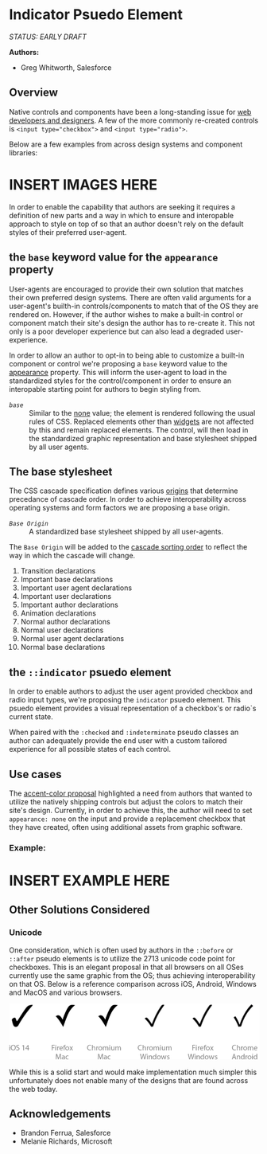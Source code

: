 # Indicator Psuedo Element

*STATUS: EARLY DRAFT*

**Authors:**
* Greg Whitworth, Salesforce

## Overview
Native controls and components have been a long-standing issue for [web developers and designers](http://gwhitworth.com/blog/2019/07/form-controls-components/). A few of the more commonly re-created controls is `<input type="checkbox">` and 
`<input type="radio">`.

Below are a few examples from across design systems and component libraries:

# INSERT IMAGES HERE

In order to enable the capability that authors are seeking it requires a definition of new parts and a way in which to ensure and interopable approach to style on top of so that an author doesn't rely on the default styles of their preferred user-agent.

## the `base` keyword value for the `appearance` property
User-agents are encouraged to provide their own solution that matches their own preferred design systems. There are 
often valid arguments for a user-agent's builth-in controls/components to match that of the OS they are rendered on.
However, if the author wishes to make a built-in control or component match their site's design the author has to re-create it. This not only is a poor developer experience but can also lead a degraded user-experience.

In order to allow an author to opt-in to being able to customize a built-in component or control we're proposing a `base` keyword value to the [appearance](https://drafts.csswg.org/css-ui-4/#appearance-switching) property. This will inform the 
user-agent to load in the standardized styles for the control/component in order to ensure an interopable starting point 
for authors to begin styling from.

<dl>
    <dt>
        <dfn><code>base</code></dfn>
        <dd>Similar to the <a href="https://drafts.csswg.org/css-ui-4/#ref-for-valdef-appearance-none" target="_blank">none</a> value; the element is rendered following the usual rules of CSS. Replaced elements other than <a href="https://drafts.csswg.org/css-ui-4/#widget" target="_blank">widgets</a> are not affected by this and remain replaced elements. The control, will then load in the standardized 
        graphic representation and base stylesheet shipped by all user agents.</dd>
    </dt>
</dl>

## The base stylesheet
The CSS cascade specification defines various [origins](https://www.w3.org/TR/css-cascade-3/#cascading-origins) that determine precedance of cascade order. In order to achieve interoperability across operating systems and form 
factors we are proposing a `base` origin.

<dl>
    <dt>
        <dfn><code>Base Origin</code></dfn>
        <dd>A standardized base stylesheet shipped by all user-agents.</dd>
    </dt>
</dl>

The `Base Origin` will be added to the [cascade sorting order](https://www.w3.org/TR/css-cascade-3/#ref-for-origin%E2%91%A1) to reflect the way in which the cascade will change.

1. Transition declarations
2. Important base declarations
3. Important user agent declarations
4. Important user declarations
5. Important author declarations
6. Animation declarations
7. Normal author declarations
8. Normal user declarations
9. Normal user agent declarations
10. Normal base declarations


## the `::indicator` psuedo element
In order to enable authors to adjust the user agent provided checkbox and radio input types, we're proposing 
the `indicator` psuedo element. This psuedo element provides a visual representation of a checkbox's or radio`s current state.

When paired with the `:checked` and `:indeterminate` pseudo classes an author can adequately provide the 
end user with a custom tailored experience for all possible states of each control.

## Use cases
The [accent-color proposal](https://github.com/mfreed7/accent-color/blob/master/proposal.md#input-typecheckbox) highlighted a need from authors that wanted to utilize the natively shipping controls but adjust the colors to match their site's design. Currently, in order to achieve this, the author will need to set `appearance: none` on the input and provide a replacement checkbox that they have created, often using additional assets from graphic software. 

### Example:

# INSERT EXAMPLE HERE

## Other Solutions Considered

### Unicode
One consideration, which is often used by authors in the `::before` or `::after` pseudo elements is to utilize the 2713 unicode code point for checkboxes. This is an elegant proposal in that all browsers on all OSes currently use the same graphic from the OS; thus achieving interoperability on that OS. Below is a reference comparison across iOS, Android, Windows and MacOS and various browsers.

![A reference of different checkmarks across different browsers](unicode-checkmark-comparison.png)

While this is a solid start and would make implementation much simpler this unfortunately does not enable many of the 
designs that are found across the web today.

## Acknowledgements

* Brandon Ferrua, Salesforce
* Melanie Richards, Microsoft